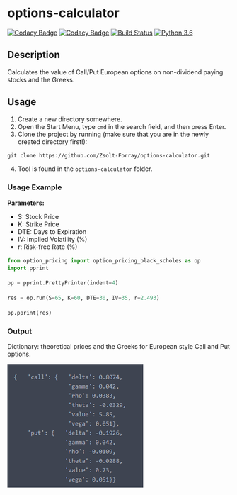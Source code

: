 # options-calculator

[![Codacy Badge](https://api.codacy.com/project/badge/Grade/c0113772b1dc48b9865535ca3ac7daa0)](https://www.codacy.com/app/forray.zsolt/options-calculator?utm_source=github.com&amp;utm_medium=referral&amp;utm_content=Zsolt-Forray/options-calculator&amp;utm_campaign=Badge_Grade)
[![Codacy Badge](https://api.codacy.com/project/badge/Coverage/c0113772b1dc48b9865535ca3ac7daa0)](https://www.codacy.com/app/forray.zsolt/options-calculator?utm_source=github.com&utm_medium=referral&utm_content=Zsolt-Forray/options-calculator&utm_campaign=Badge_Coverage)
[![Build Status](https://travis-ci.com/Zsolt-Forray/working-and-test.svg?branch=master)](https://travis-ci.com/Zsolt-Forray/working-and-test)
[![Python 3.6](https://img.shields.io/badge/python-3.6-blue.svg)](https://www.python.org/downloads/release/python-360/)

## Description
Calculates the value of Call/Put European options on non-dividend paying stocks and the Greeks.

## Usage
1.  Create a new directory somewhere.
2.  Open the Start Menu, type `cmd` in the search field, and then press Enter.
3.  Clone the project by running (make sure that you are in the newly created directory first!):
```txt
git clone https://github.com/Zsolt-Forray/options-calculator.git
```
4.  Tool is found in the `options-calculator` folder.

### Usage Example

**Parameters:**
+   S: Stock Price
+   K: Strike Price
+   DTE: Days to Expiration
+   IV: Implied Volatility (%)
+   r: Risk-free Rate (%)

```python
from option_pricing import option_pricing_black_scholes as op
import pprint

pp = pprint.PrettyPrinter(indent=4)

res = op.run(S=65, K=60, DTE=30, IV=35, r=2.493)

pp.pprint(res)
```

### Output
Dictionary: theoretical prices and the Greeks for European style Call and Put options.

![Screenshot](/png/output.png)
